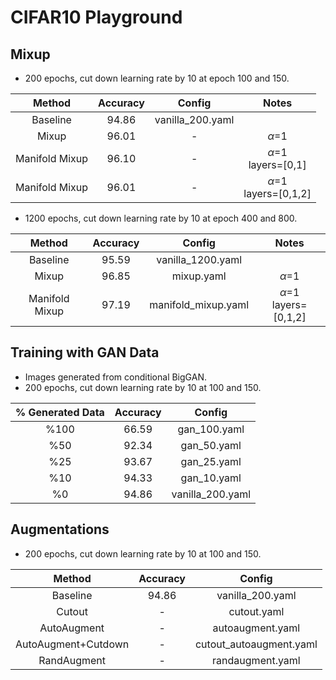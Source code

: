 # CIFAR10 Playground

## Mixup 
- 200 epochs, cut down learning rate by 10 at epoch 100 and 150.

|Method|Accuracy|Config|Notes|
|:----:|:-----:|:-----:|:---:|
|Baseline|94.86|vanilla\_200.yaml||
|Mixup|96.01|-|$\alpha$=1|
|Manifold Mixup|96.10|-|$\alpha$=1 <br> layers=[0,1]|
|Manifold Mixup|96.01|-|$\alpha$=1 <br> layers=[0,1,2]|

- 1200 epochs, cut down learning rate by 10 at epoch 400 and 800.

|Method|Accuracy|Config|Notes|
|:----:|:-----:|:-----:|:---:|
|Baseline|95.59|vanilla\_1200.yaml||
|Mixup|96.85|mixup.yaml|$\alpha$=1|
|Manifold Mixup|97.19|manifold\_mixup.yaml|$\alpha$=1 <br> layers=[0,1,2]|

## Training with GAN Data
- Images generated from conditional BigGAN.
- 200 epochs, cut down learning rate by 10 at 100 and 150.

|\% Generated Data|Accuracy|Config|
|:----:|:-----:|:-----:|
|\%100|66.59|gan\_100.yaml|
|\%50|92.34|gan\_50.yaml|
|\%25|93.67|gan\_25.yaml|
|\%10|94.33|gan\_10.yaml|
|\%0|94.86|vanilla\_200.yaml||

## Augmentations
- 200 epochs, cut down learning rate by 10 at 100 and 150.

|Method|Accuracy|Config|
|:----:|:-----:|:-----:|
|Baseline|94.86|vanilla\_200.yaml|
|Cutout|-|cutout.yaml|
|AutoAugment|-|autoaugment.yaml|
|AutoAugment+Cutdown|-|cutout\_autoaugment.yaml|
|RandAugment|-|randaugment.yaml||
